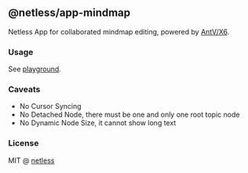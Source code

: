 ## @netless/app-mindmap

Netless App for collaborated mindmap editing, powered by [AntV/X6](https://x6.antv.vision/en/examples/showcase/practices#mindmap).

### Usage

See [playground](https://github.com/netless-io/netless-app/tree/master/packages/playground).

### Caveats

- No Cursor Syncing
- No Detached Node, there must be one and only one root topic node
- No Dynamic Node Size, it cannot show long text

### License

MIT @ [netless](https://github.com/netless-io)
